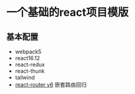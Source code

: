 # 一个基础的react项目模版

## 基本配置
- webpack5
- react16.12
- react-redux
- react-thunk
- tailwind
- [react-router v6](https://reactrouter.com/docs/en/v6/getting-started/overview#index-routes) 嵌套路由回归
